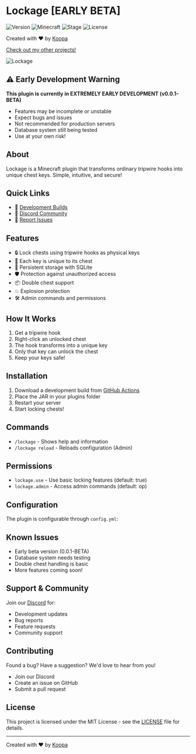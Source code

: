 # Lockage [EARLY BETA]

![Version](https://img.shields.io/badge/version-0.0.1--BETA-red)
![Minecraft](https://img.shields.io/badge/minecraft-1.21.4-green)
![Stage](https://img.shields.io/badge/stage-early%20development-red)
![License](https://img.shields.io/badge/license-MIT-blue)

Created with ❤️ by [Koopa](https://modrinth.com/user/Koopa)

[Check out my other projects!](https://modrinth.com/user/Koopa)

![Lockage](https://lapislabs.dev/images/chestlockage.png)

## ⚠️ Early Development Warning

**This plugin is currently in EXTREMELY EARLY DEVELOPMENT (v0.0.1-BETA)**
- Features may be incomplete or unstable
- Expect bugs and issues
- Not recommended for production servers
- Database system still being tested
- Use at your own risk!

## About

Lockage is a Minecraft plugin that transforms ordinary tripwire hooks into unique chest keys. Simple, intuitive, and secure!

## Quick Links

- 🔨 [Development Builds](https://github.com/KoopaCode/Lockage/actions)
- 💬 [Discord Community](https://discord.gg/KmHGjaHWct)
- 🐛 [Report Issues](https://github.com/KoopaCode/Lockage/issues)

## Features

- 🔒 Lock chests using tripwire hooks as physical keys
- 🔑 Each key is unique to its chest
- 💾 Persistent storage with SQLite
- 🛡️ Protection against unauthorized access
- 📦 Double chest support
- 💥 Explosion protection
- 🛠️ Admin commands and permissions

## How It Works

1. Get a tripwire hook
2. Right-click an unlocked chest
3. The hook transforms into a unique key
4. Only that key can unlock the chest
5. Keep your keys safe!

## Installation

1. Download a development build from [GitHub Actions](https://github.com/KoopaCode/Lockage/actions)
2. Place the JAR in your plugins folder
3. Restart your server
4. Start locking chests!

## Commands

- `/lockage` - Shows help and information
- `/lockage reload` - Reloads configuration (Admin)

## Permissions

- `lockage.use` - Use basic locking features (default: true)
- `lockage.admin` - Access admin commands (default: op)

## Configuration

The plugin is configurable through `config.yml`:

## Known Issues

- Early beta version (0.0.1-BETA)
- Database system needs testing
- Double chest handling is basic
- More features coming soon!

## Support & Community

Join our [Discord](https://discord.gg/KmHGjaHWct) for:
- Development updates
- Bug reports
- Feature requests
- Community support

## Contributing

Found a bug? Have a suggestion? We'd love to hear from you!
- Join our Discord
- Create an issue on GitHub
- Submit a pull request

## License

This project is licensed under the MIT License - see the [LICENSE](LICENSE) file for details.

---

Created with ❤️ by [Koopa](https://modrinth.com/user/Koopa)
